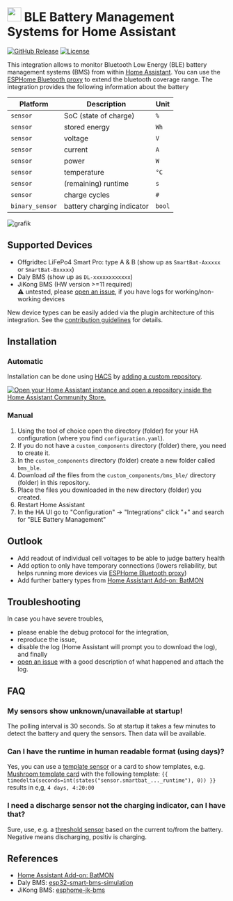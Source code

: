 # <img src="https://github.com/patman15/BMS_BLE-HA/assets/14628713/0ee84af9-300a-4a26-a098-26954a46ec36" width="32" height="32"> BLE Battery Management Systems for Home Assistant

[![GitHub Release][releases-shield]][releases]
[![License][license-shield]](LICENSE)

This integration allows to monitor Bluetooth Low Energy (BLE) battery management systems (BMS) from within [Home Assistant](https://www.home-assistant.io/). You can use the [ESPHome Bluetooth proxy](https://esphome.io/components/bluetooth_proxy) to extend the bluetooth coverage range. The integration provides the following information about the battery

Platform | Description | Unit
-- | -- | --
`sensor` | SoC (state of charge) | `%`
`sensor` | stored energy | `Wh`
`sensor` | voltage | `V`
`sensor` | current | `A`
`sensor` | power | `W`
`sensor` | temperature | `°C`
`sensor` | (remaining) runtime | `s`
`sensor` | charge cycles | `#`
`binary_sensor` | battery charging indicator | `bool`

![grafik](https://github.com/patman15/BMS_BLE-HA/assets/14628713/99088715-fa2d-4d3d-90a5-967a8bf08305)

## Supported Devices
- Offgridtec LiFePo4 Smart Pro: type A & B (show up as `SmartBat-Axxxxx` or `SmartBat-Bxxxxx`)
- Daly BMS (show up as `DL-xxxxxxxxxxxx`)
- JiKong BMS (HW version >=11 required)<br>:warning: untested, please [open an issue](https://github.com/patman15/BMS_BLE-HA/issues), if you have logs for working/non-working devices

New device types can be easily added via the plugin architecture of this integration. See the [contribution guidelines](CONTRIBUTING.md) for details.

## Installation
### Automatic
Installation can be done using [HACS](https://hacs.xyz/) by [adding a custom repository](https://hacs.xyz/docs/faq/custom_repositories/).

[![Open your Home Assistant instance and open a repository inside the Home Assistant Community Store.](https://my.home-assistant.io/badges/hacs_repository.svg)](https://my.home-assistant.io/redirect/hacs_repository/?owner=patman15&repository=BMS_BLE-HA&category=Integration)

### Manual
1. Using the tool of choice open the directory (folder) for your HA configuration (where you find `configuration.yaml`).
1. If you do not have a `custom_components` directory (folder) there, you need to create it.
1. In the `custom_components` directory (folder) create a new folder called `bms_ble`.
1. Download _all_ the files from the `custom_components/bms_ble/` directory (folder) in this repository.
1. Place the files you downloaded in the new directory (folder) you created.
1. Restart Home Assistant
1. In the HA UI go to "Configuration" -> "Integrations" click "+" and search for "BLE Battery Management"

## Outlook
- Add readout of individual cell voltages to be able to judge battery health
- Add option to only have temporary connections (lowers reliability, but helps running more devices via [ESPHome Bluetooth proxy](https://esphome.io/components/bluetooth_proxy))
- Add further battery types from [Home Assistant Add-on: BatMON](https://github.com/fl4p/batmon-ha)

## Troubleshooting
In case you have severe troubles,

- please enable the debug protocol for the integration,
- reproduce the issue,
- disable the log (Home Assistant will prompt you to download the log), and finally
- [open an issue](https://github.com/patman15/BMS_BLE-HA/issues) with a good description of what happened and attach the log.

## FAQ
### My sensors show unknown/unavailable at startup!
The polling interval is 30 seconds. So at startup it takes a few minutes to detect the battery and query the sensors. Then data will be available.

### Can I have the runtime in human readable format (using days)?
Yes, you can use a [template sensor](https://my.home-assistant.io/redirect/config_flow_start?domain=template) or a card to show templates, e.g. [Mushroom template card](https://github.com/piitaya/lovelace-mushroom) with the following template:
`{{ timedelta(seconds=int(states("sensor.smartbat_..._runtime"), 0)) }}` results in e,g, `4 days, 4:20:00`

### I need a discharge sensor not the charging indicator, can I have that?
Sure, use, e.g. a [threshold sensor](https://my.home-assistant.io/redirect/config_flow_start/?domain=threshold) based on the current to/from the battery. Negative means discharging, positiv is charging.

## References
- [Home Assistant Add-on: BatMON](https://github.com/fl4p/batmon-ha)
- Daly BMS: [esp32-smart-bms-simulation](https://github.com/roccotsi2/esp32-smart-bms-simulation)
- JiKong BMS: [esphome-jk-bms](https://github.com/syssi/esphome-jk-bms)

[license-shield]: https://img.shields.io/github/license/patman15/BMS_BLE-HA.svg?style=for-the-badge
[releases-shield]: https://img.shields.io/github/release/patman15/BMS_BLE-HA.svg?style=for-the-badge
[releases]: https://github.com//patman15/BMS_BLE-HA/releases

